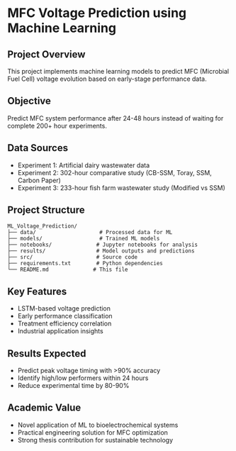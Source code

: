 # MFC Voltage Prediction using Machine Learning

## Project Overview
This project implements machine learning models to predict MFC (Microbial Fuel Cell) voltage evolution based on early-stage performance data.

## Objective
Predict MFC system performance after 24-48 hours instead of waiting for complete 200+ hour experiments.

## Data Sources
- Experiment 1: Artificial dairy wastewater data
- Experiment 2: 302-hour comparative study (CB-SSM, Toray, SSM, Carbon Paper)
- Experiment 3: 233-hour fish farm wastewater study (Modified vs SSM)

## Project Structure
```
ML_Voltage_Prediction/
├── data/                    # Processed data for ML
├── models/                  # Trained ML models
├── notebooks/              # Jupyter notebooks for analysis
├── results/                # Model outputs and predictions
├── src/                    # Source code
├── requirements.txt        # Python dependencies
└── README.md              # This file
```

## Key Features
- LSTM-based voltage prediction
- Early performance classification
- Treatment efficiency correlation
- Industrial application insights

## Results Expected
- Predict peak voltage timing with >90% accuracy
- Identify high/low performers within 24 hours
- Reduce experimental time by 80-90%

## Academic Value
- Novel application of ML to bioelectrochemical systems
- Practical engineering solution for MFC optimization
- Strong thesis contribution for sustainable technology